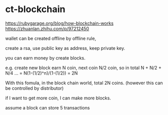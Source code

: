 # ct-blockchain

https://rubygarage.org/blog/how-blockchain-works
https://zhuanlan.zhihu.com/p/97212450

wallet can be created offline by offline rule,

create a rsa, use public key as address, keep private key.

you can earn money by create blocks.

e.g. create new block earn N coin, next coin N/2 coin, so in total N + N/2 + N/4 ... = N(1-(1/2)^n)/(1-(1/2)) = 2N

With this fomula, in the block chain world, total 2N coins. (however this can be controlled by distributor)

if I want to get more coin, I can make more blocks.

assume a block can store 5 transactions
